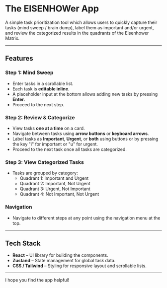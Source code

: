 # The EISENHOWer App

A simple task prioritization tool which allows users to quickly capture their tasks (mind sweep / brain dump), label them as important and/or urgent, and review the categorized results in the quadrants of the Eisenhower Matrix.

---

## Features

### Step 1: Mind Sweep
- Enter tasks in a scrollable list.
- Each task is **editable inline**.
- A placeholder input at the bottom allows adding new tasks by pressing **Enter**.
- Proceed to the next step.

### Step 2: Review & Categorize
- View tasks **one at a time** on a card.
- Navigate between tasks using **arrow buttons** or **keyboard arrows**.
- Label tasks as **Important**, **Urgent**, or **both** using buttons or by pressing the key "i" for important or "u" for urgent.
- Proceed to the next task once all tasks are categorized.

### Step 3: View Categorized Tasks
- Tasks are grouped by category:
  - Quadrant 1: Important and Urgent
  - Quadrant 2: Important, Not Urgent
  - Quadrant 3: Urgent, Not Important
  - Quadrant 4: Not Important, Not Urgent

### Navigation
- Navigate to different steps at any point using the navigation menu at the top.

---

## Tech Stack

- **React** – UI library for building the components.
- **Zustand** – State management for global task data.
- **CSS / Tailwind** – Styling for responsive layout and scrollable lists.

---

I hope you find the app helpful! 